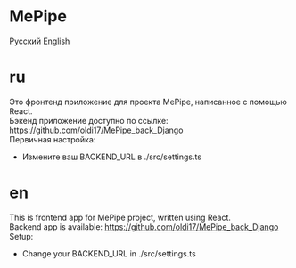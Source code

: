 # MePipe
[Русский](#ru)
[English](#en)
# ru
Это фронтенд приложение для проекта MePipe, написанное с помощью React. <br />
Бэкенд приложение доступно по ссылке: https://github.com/oldi17/MePipe_back_Django <br />
Первичная настройка:<br />
- Измените ваш BACKEND_URL в ./src/settings.ts

# en
This is frontend app for MePipe project, written using React. <br />
Backend app is available: https://github.com/oldi17/MePipe_back_Django <br />
Setup:  <br />
- Change your BACKEND_URL in ./src/settings.ts
